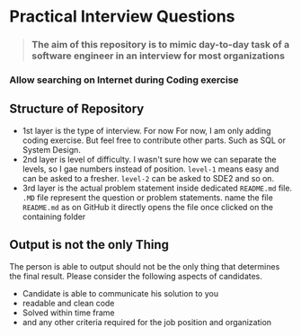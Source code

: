 # Practical Interview Questions

> ### The aim of this repository is to mimic day-to-day task of a software engineer in an interview for most organizations

### Allow searching on Internet during Coding exercise

## Structure of Repository

- 1st layer is the type of interview. For now For now, I am only adding coding exercise. But feel free to contribute other parts. Such as SQL or System Design.
- 2nd layer is level of difficulty. I wasn't sure how we can separate the levels, so I gae numbers instead of position. `level-1` means easy and can be asked to a fresher. `level-2` can be asked to SDE2 and so on.
- 3rd layer is the actual problem statement inside dedicated `README.md` file. `.MD` file represent the question or problem statements. name the file `README.md` as on GitHub it directly opens the file once clicked on the containing folder

## Output is not the only Thing

The person is able to output should not be the only thing that determines the final result. Please consider the following aspects of candidates.

- Candidate is able to communicate his solution to you
- readable and clean code
- Solved within time frame
- and any other criteria required for the job position and organization
